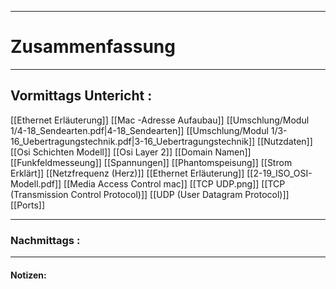 

___

# Zusammenfassung








----

## Vormittags Untericht : 

[[Ethernet Erläuterung]]
[[Mac -Adresse Aufaubau]]
[[Umschlung/Modul 1/4-18_Sendearten.pdf|4-18_Sendearten]]
[[Umschlung/Modul 1/3-16_Uebertragungstechnik.pdf|3-16_Uebertragungstechnik]]
[[Nutzdaten]]
[[Osi Schichten Modell]]
[[Osi Layer 2]]
[[Domain Namen]]
[[Funkfeldmesseung]]
[[Spannungen]]
[[Phantomspeisung]]
[[Strom Erklärt]]
[[Netzfrequenz (Herz)]]
[[Ethernet Erläuterung]]
[[2-19_ISO_OSI-Modell.pdf]]
[[Media Access Control mac]]
[[TCP UDP.png]]
[[TCP (Transmission Control Protocol)]]
[[UDP (User Datagram Protocol)]]
[[Ports]]













----

### Nachmittags :







___

#### Notizen: 
